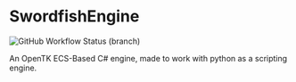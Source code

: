 # SwordfishEngine
![GitHub Workflow Status (branch)](https://img.shields.io/github/workflow/status/kofu145/SwordfishEngine/.NET/master?logo=github)

 An OpenTK ECS-Based C# engine, made to work with python as a scripting engine.

